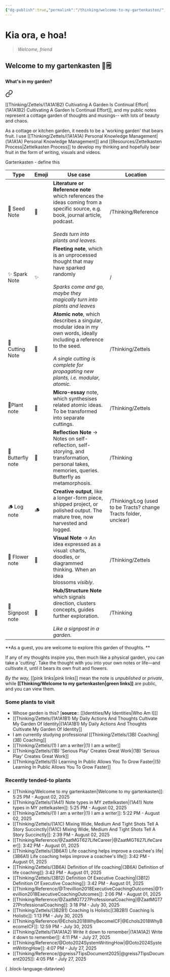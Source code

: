 ```yaml
---
{"dg-publish":true,"permalink":"/thinking/welcome-to-my-gartenkasten/","tags":["gardenEntry"],"noteIcon":"","created":"2025-05-30T14:25","updated":"2025-08-02T17:24"}
---
```


# Kia ora, e hoa! 
> _Welcome, friend_
## Welcome to my gartenkasten 🌱🗒️

#### What's in my garden? 

<div class="transclusion internal-embed is-loaded"><a class="markdown-embed-link" href="/thinking/zettels/1-a1-a1-b-my-thoughts-are-a-cottage-garden/" aria-label="Open link"><svg xmlns="http://www.w3.org/2000/svg" width="24" height="24" viewBox="0 0 24 24" fill="none" stroke="currentColor" stroke-width="2" stroke-linecap="round" stroke-linejoin="round" class="svg-icon lucide-link"><path d="M10 13a5 5 0 0 0 7.54.54l3-3a5 5 0 0 0-7.07-7.07l-1.72 1.71"></path><path d="M14 11a5 5 0 0 0-7.54-.54l-3 3a5 5 0 0 0 7.07 7.07l1.71-1.71"></path></svg></a><div class="markdown-embed">





[[Thinking/Zettels/(1A1A1B2) Cultivating A Garden Is Continual Effort\|(1A1A1B2) Cultivating A Garden Is Continual Effort]], and my public notes represent a cottage garden of thoughts and musings-- with lots of beauty and chaos. 

As a cottage or kitchen garden, it needs to be a 'working garden' that bears fruit. I use [[Thinking/Zettels/(1A1A1A) Personal Knowledge Management\|(1A1A1A) Personal Knowledge Management]] and [[Resources/Zettelkasten Process\|Zettelkasten Process]] to develop my thinking and hopefully bear fruit in the form of writing, visuals and videos. 

</div></div>


Gartenkasten - define this 


<div class="transclusion internal-embed is-loaded"><div class="markdown-embed">



| Type              | Emoji | Use case                                                                                                                                                                                                       | Location                                                         |
| ----------------- | ----- | -------------------------------------------------------------------------------------------------------------------------------------------------------------------------------------------------------------- | ---------------------------------------------------------------- |
| 🌱 Seed Note      | 🌱    | **Literature or Reference note** which references the ideas coming from a specific source, e.g. book, journal article, podcast. <br><br>_Seeds turn into plants and leaves._                                   | /Thinking/Reference                                              |
| ✨ Spark Note      | ✨     | **Fleeting note**, which is an unprocessed thought that may have sparked randomly<br><br>_Sparks come and go, maybe they magically turn into plants and leaves_                                                | /                                                                |
| 🍃 Cutting Note   | 🍃    | **Atomic note**, which describes a singular, modular idea in my own words, ideally including a reference to the seed. <br><br>_A single cutting is complete for propagating new plants, i.e. modular, atomic._ | /Thinking/Zettels                                                |
| 🌿Plant note      | 🌿    | **Micro-essay** note, which synthesises related atomic ideas. To be transformed into separate cuttings.                                                                                                        | /Thinking/Zettels                                                |
| 🦋 Butterfly note | 🦋    | **Reflection Note** → Notes on self-reflection, self-storying, and transformation, personal takes, memories, queries. Butterfly as metamorphosis.                                                              | /Thinking                                                        |
| 🪵 Log note       | 🪵    | **Creative output**, like a longer-form piece, shipped project, or polished output. The mature tree, now harvested and logged.                                                                                 | /Thinking/Log (used to be Tracts? change Tracts folder, unclear) |
| 🌸 Flower note    | 🌸    | **Visual Note** → An idea expressed as a visual: charts, doodles, or diagrammed thinking. When an idea blossoms _visibly_.                                                                                     | /Thinking/Zettels                                                |
| 🚩Signpost note   | 🚩    | **Hub/Structure Note** which signals direction, clusters concepts, guides further exploration. <br><br>_Like a signpost in a garden._                                                                          | /Thinking                                                        |

</div></div>



**As a guest, you are welcome to explore this garden of thoughts. **

If any of my thoughts inspire you, then much like a physical garden, you can take a 'cutting'. Take the thought with you into your own notes or life—and cultivate it, until it bears its own fruit and flowers. 

_By the way,_ [[pink links\|pink links]] mean the note is _unpublished_ or _private_, while **[[Thinking/Welcome to my gartenkasten\|green links]]** are public, and you can view them. 

### Some plants to visit 

- Whose garden is this? [**source**:: [[Identities/My Identities\|Who Am I]]] 
- [[Thinking/Zettels/(1A1A1B1) My Daily Actions And Thoughts Cultivate My Garden Of Identity\|(1A1A1B1) My Daily Actions And Thoughts Cultivate My Garden Of Identity]]
- I am currently studying professional [[Thinking/Zettels/(3B) Coaching\|(3B) Coaching]]
- [[Thinking/Zettels/(1) I am a writer\|(1) I am a writer]]
- [[Thinking/Zettels/(1B) 'Serious Play' Creates Great Work\|(1B) 'Serious Play' Creates Great Work]]
- [[Thinking/Zettels/(5) Learning In Public Allows You To Grow Faster\|(5) Learning In Public Allows You To Grow Faster]]

### Recently tended-to plants

- [[Thinking/Welcome to my gartenkasten\|Welcome to my gartenkasten]]: 5:25 PM - August 02, 2025
- [[Thinking/Zettels/(1A41) Note types in MY zettelkasten\|(1A41) Note types in MY zettelkasten]]: 5:25 PM - August 02, 2025
- [[Thinking/Zettels/(1) I am a writer\|(1) I am a writer]]: 5:22 PM - August 02, 2025
- [[Thinking/Zettels/(1A1C) Mixing Wide, Medium And Tight Shots Tell A Story Succinctly\|(1A1C) Mixing Wide, Medium And Tight Shots Tell A Story Succinctly]]: 2:39 PM - August 02, 2025
- [[Thinking/Reference/@ZaatMGT627LifeCareer\|@ZaatMGT627LifeCareer]]: 3:42 PM - August 01, 2025
- [[Thinking/Zettels/(3B6A1) Life coaching  helps improve a coachee's life\|(3B6A1) Life coaching  helps improve a coachee's life]]: 3:42 PM - August 01, 2025
- [[Thinking/Zettels/(3B6A) Definition of life coaching\|(3B6A) Definition of life coaching]]: 3:42 PM - August 01, 2025
- [[Thinking/Zettels/(3B12) Definition Of Executive Coaching\|(3B12) Definition Of Executive Coaching]]: 3:42 PM - August 01, 2025
- [[Thinking/Reference/@Trevillion2018ExecutiveCoachingOutcomes\|@Trevillion2018ExecutiveCoachingOutcomes]]: 2:06 PM - August 01, 2025
- [[Thinking/Reference/@ZaatMGT727ProfessionalCoaching\|@ZaatMGT727ProfessionalCoaching]]: 3:18 PM - July 30, 2025
- [[Thinking/Zettels/(3B2B1) Coaching Is Holistic\|(3B2B1) Coaching Is Holistic]]: 1:13 PM - July 30, 2025
- [[Thinking/Reference/@Echols2018WhyBecomeICF\|@Echols2018WhyBecomeICF]]: 12:59 PM - July 30, 2025
- [[Thinking/Zettels/(1A1A1A2) Write it down to remember\|(1A1A1A2) Write it down to remember]]: 4:11 PM - July 27, 2025
- [[Thinking/Reference/@Doto2024SystemWritingHow\|@Doto2024SystemWritingHow]]: 4:07 PM - July 27, 2025
- [[Thinking/Reference/@greiss7TipsDocument2025\|@greiss7TipsDocument2025]]: 4:05 PM - July 27, 2025

{ .block-language-dataview}

